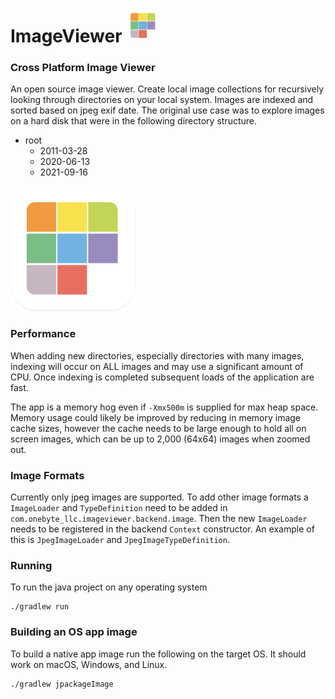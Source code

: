 # ImageViewer <img src="src/main/resources/image/branding/app-icon.png" alt="drawing" width="54"/>

### Cross Platform Image Viewer

An open source image viewer. Create local image collections
for recursively looking through directories on your local system.
Images are indexed and sorted based on jpeg exif date. The original
use case was to explore images on a hard disk that were in the
following directory structure.

- root
    - 2011-03-28
    - 2020-06-13
    - 2021-09-16
 
<img src="src/main/resources/image/branding/app-icon.png" alt="drawing" width="200"/>

### Performance

When adding new directories, especially directories with many images, indexing will occur on ALL images and may use a
significant amount of CPU. Once indexing is completed subsequent
loads of the application are fast.

The app is a memory hog even if `-Xmx500m` is supplied for
max heap space. Memory usage could likely be improved by reducing
in memory image cache sizes, however the cache needs to be 
large enough to hold all on screen images, which can be up to 
2,000 (64x64) images when zoomed out. 

### Image Formats

Currently only jpeg images are supported. To add other image
formats a `ImageLoader` and `TypeDefinition` need
to be added in `com.onebyte_llc.imageviewer.backend.image`.
Then the new `ImageLoader`  needs to be registered in the
backend `Context` constructor. An example of this is
`JpegImageLoader` and `JpegImageTypeDefinition`.

### Running

To run the java project on any operating system

```
./gradlew run
```

### Building an OS app image

To build a native app image run the following on the target OS.
It should work on macOS, Windows, and Linux.

```
./gradlew jpackageImage
```